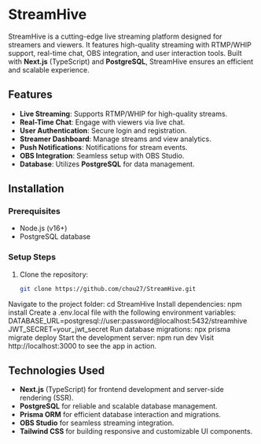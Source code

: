 # StreamHive

StreamHive is a cutting-edge live streaming platform designed for streamers and viewers. It features high-quality streaming with RTMP/WHIP support, real-time chat, OBS integration, and user interaction tools. Built with **Next.js** (TypeScript) and **PostgreSQL**, StreamHive ensures an efficient and scalable experience.

## Features
- **Live Streaming**: Supports RTMP/WHIP for high-quality streams.
- **Real-Time Chat**: Engage with viewers via live chat.
- **User Authentication**: Secure login and registration.
- **Streamer Dashboard**: Manage streams and view analytics.
- **Push Notifications**: Notifications for stream events.
- **OBS Integration**: Seamless setup with OBS Studio.
- **Database**: Utilizes **PostgreSQL** for data management.

## Installation

### Prerequisites
- Node.js (v16+)
- PostgreSQL database

### Setup Steps
1. Clone the repository:
   ```bash
   git clone https://github.com/chou27/StreamHive.git
Navigate to the project folder:
cd StreamHive
Install dependencies:
npm install
Create a .env.local file with the following environment variables:
DATABASE_URL=postgresql://user:password@localhost:5432/streamhive
JWT_SECRET=your_jwt_secret
Run database migrations:
npx prisma migrate deploy
Start the development server:
npm run dev
Visit http://localhost:3000 to see the app in action.

## Technologies Used
- **Next.js** (TypeScript) for frontend development and server-side rendering (SSR).
- **PostgreSQL** for reliable and scalable database management.
- **Prisma ORM** for efficient database interaction and migrations.
- **OBS Studio** for seamless streaming integration.
- **Tailwind CSS** for building responsive and customizable UI components.
